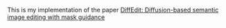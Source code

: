 This is my implementation of the paper [DiffEdit: Diffusion-based semantic image editing with mask guidance](https://arxiv.org/abs/2210.11427)
